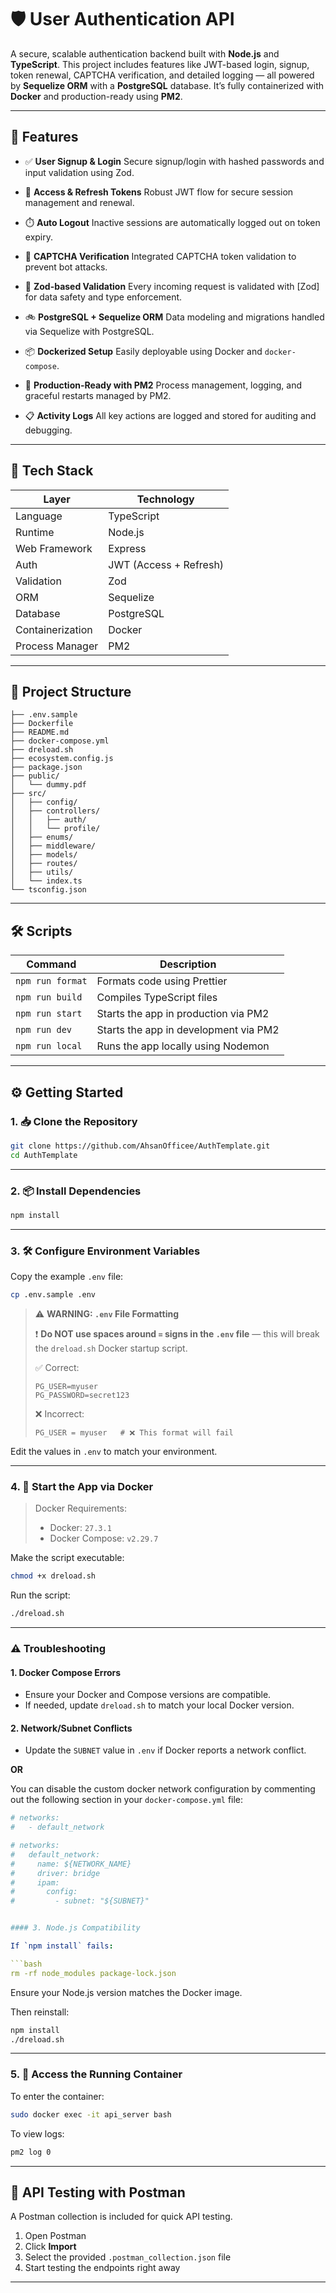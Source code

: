 # 🛡️ User Authentication API

A secure, scalable authentication backend built with **Node.js** and **TypeScript**. This project includes features like JWT-based login, signup, token renewal, CAPTCHA verification, and detailed logging — all powered by **Sequelize ORM** with a **PostgreSQL** database. It’s fully containerized with **Docker** and production-ready using **PM2**.

---

## 🚀 Features

- ✅ **User Signup & Login**
  Secure signup/login with hashed passwords and input validation using Zod.

- 🔁 **Access & Refresh Tokens**
  Robust JWT flow for secure session management and renewal.

- ⏱️ **Auto Logout**
  Inactive sessions are automatically logged out on token expiry.

- 🔐 **CAPTCHA Verification**
  Integrated CAPTCHA token validation to prevent bot attacks.

- 🧪 **Zod-based Validation**
  Every incoming request is validated with \[Zod] for data safety and type enforcement.

- 🚲 **PostgreSQL + Sequelize ORM**
  Data modeling and migrations handled via Sequelize with PostgreSQL.

- 📦 **Dockerized Setup**
  Easily deployable using Docker and `docker-compose`.

- 🧰 **Production-Ready with PM2**
  Process management, logging, and graceful restarts managed by PM2.

- 📋 **Activity Logs**
  All key actions are logged and stored for auditing and debugging.

---

## 🧱 Tech Stack

| Layer            | Technology             |
| ---------------- | ---------------------- |
| Language         | TypeScript             |
| Runtime          | Node.js                |
| Web Framework    | Express                |
| Auth             | JWT (Access + Refresh) |
| Validation       | Zod                    |
| ORM              | Sequelize              |
| Database         | PostgreSQL             |
| Containerization | Docker                 |
| Process Manager  | PM2                    |

---

## 📁 Project Structure

```
├── .env.sample
├── Dockerfile
├── README.md
├── docker-compose.yml
├── dreload.sh
├── ecosystem.config.js
├── package.json
├── public/
│   └── dummy.pdf
├── src/
│   ├── config/
│   ├── controllers/
│   │   ├── auth/
│   │   └── profile/
│   ├── enums/
│   ├── middleware/
│   ├── models/
│   ├── routes/
│   ├── utils/
│   └── index.ts
└── tsconfig.json
```

---

## 🛠️ Scripts

| Command          | Description                           |
| ---------------- | ------------------------------------- |
| `npm run format` | Formats code using Prettier           |
| `npm run build`  | Compiles TypeScript files             |
| `npm run start`  | Starts the app in production via PM2  |
| `npm run dev`    | Starts the app in development via PM2 |
| `npm run local`  | Runs the app locally using Nodemon    |

---

## ⚙️ Getting Started

### 1. 📥 Clone the Repository

```bash
git clone https://github.com/AhsanOfficee/AuthTemplate.git
cd AuthTemplate
```

---

### 2. 📦 Install Dependencies

```bash
npm install
```

---

### 3. 🛠️ Configure Environment Variables

Copy the example `.env` file:

```bash
cp .env.sample .env
```

> ⚠️ **WARNING: `.env` File Formatting**
>
> ❗ **Do NOT use spaces around `=` signs in the `.env` file** — this will break the `dreload.sh` Docker startup script.
>
> ✅ Correct:
>
> ```env
> PG_USER=myuser
> PG_PASSWORD=secret123
> ```
>
> ❌ Incorrect:
>
> ```env
> PG_USER = myuser   # ❌ This format will fail
> ```

Edit the values in `.env` to match your environment.

---

### 4. 🐳 Start the App via Docker

> Docker Requirements:
>
> - Docker: `27.3.1`
> - Docker Compose: `v2.29.7`

Make the script executable:

```bash
chmod +x dreload.sh
```

Run the script:

```bash
./dreload.sh
```

---

### ⚠️ Troubleshooting

#### 1. Docker Compose Errors

- Ensure your Docker and Compose versions are compatible.
- If needed, update `dreload.sh` to match your local Docker version.

#### 2. Network/Subnet Conflicts

- Update the `SUBNET` value in `.env` if Docker reports a network conflict.

**OR**

You can disable the custom docker network configuration by commenting out the following section in your `docker-compose.yml` file:

````yaml
# networks:
#   - default_network

# networks:
#   default_network:
#     name: ${NETWORK_NAME}
#     driver: bridge
#     ipam:
#       config:
#         - subnet: "${SUBNET}"


#### 3. Node.js Compatibility

If `npm install` fails:

```bash
rm -rf node_modules package-lock.json
````

Ensure your Node.js version matches the Docker image.

Then reinstall:

```bash
npm install
./dreload.sh
```

---

### 5. 🧱 Access the Running Container

To enter the container:

```bash
sudo docker exec -it api_server bash
```

To view logs:

```bash
pm2 log 0
```

---

## 🧚️ API Testing with Postman

A Postman collection is included for quick API testing.

1. Open Postman
2. Click **Import**
3. Select the provided `.postman_collection.json` file
4. Start testing the endpoints right away

---
